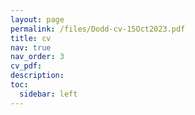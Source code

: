 ```yaml
---
layout: page
permalink: /files/Dodd-cv-15Oct2023.pdf
title: cv
nav: true
nav_order: 3
cv_pdf: 
description: 
toc:
  sidebar: left
---
```

